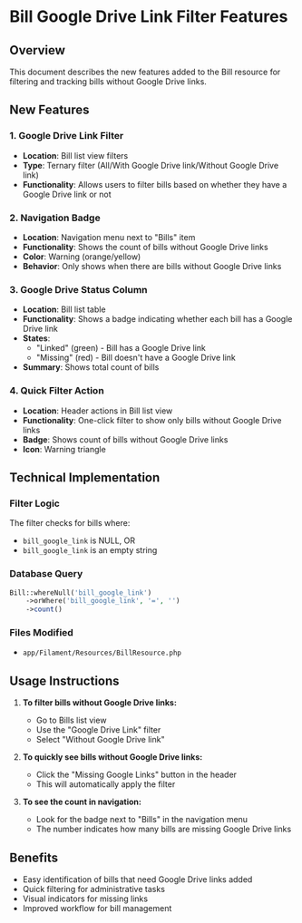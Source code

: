 # Bill Google Drive Link Filter Features

## Overview
This document describes the new features added to the Bill resource for filtering and tracking bills without Google Drive links.

## New Features

### 1. Google Drive Link Filter
- **Location**: Bill list view filters
- **Type**: Ternary filter (All/With Google Drive link/Without Google Drive link)
- **Functionality**: Allows users to filter bills based on whether they have a Google Drive link or not

### 2. Navigation Badge
- **Location**: Navigation menu next to "Bills" item
- **Functionality**: Shows the count of bills without Google Drive links
- **Color**: Warning (orange/yellow)
- **Behavior**: Only shows when there are bills without Google Drive links

### 3. Google Drive Status Column
- **Location**: Bill list table
- **Functionality**: Shows a badge indicating whether each bill has a Google Drive link
- **States**: 
  - "Linked" (green) - Bill has a Google Drive link
  - "Missing" (red) - Bill doesn't have a Google Drive link
- **Summary**: Shows total count of bills

### 4. Quick Filter Action
- **Location**: Header actions in Bill list view
- **Functionality**: One-click filter to show only bills without Google Drive links
- **Badge**: Shows count of bills without Google Drive links
- **Icon**: Warning triangle

## Technical Implementation

### Filter Logic
The filter checks for bills where:
- `bill_google_link` is NULL, OR
- `bill_google_link` is an empty string

### Database Query
```php
Bill::whereNull('bill_google_link')
    ->orWhere('bill_google_link', '=', '')
    ->count()
```

### Files Modified
- `app/Filament/Resources/BillResource.php`

## Usage Instructions

1. **To filter bills without Google Drive links:**
   - Go to Bills list view
   - Use the "Google Drive Link" filter
   - Select "Without Google Drive link"

2. **To quickly see bills without Google Drive links:**
   - Click the "Missing Google Links" button in the header
   - This will automatically apply the filter

3. **To see the count in navigation:**
   - Look for the badge next to "Bills" in the navigation menu
   - The number indicates how many bills are missing Google Drive links

## Benefits
- Easy identification of bills that need Google Drive links added
- Quick filtering for administrative tasks
- Visual indicators for missing links
- Improved workflow for bill management 